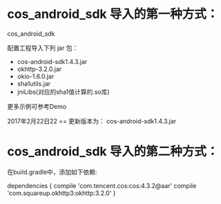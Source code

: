 # cos_android_sdk 导入的第一种方式：
cos_android_sdk

配置工程导入下列 jar 包：

- cos-android-sdk1.4.3.jar
- okhttp-3.2.0.jar
- okio-1.6.0.jar
- sha1utils.jar
- jniLibs(对应的sha1值计算的.so库)

更多示例可参考Demo

2017年2月22日22 == 更新版本为： cos-android-sdk1.4.3.jar

# cos_android_sdk 导入的第二种方式：

在build.gradle中，添加如下依赖:

dependencies {
    compile 'com.tencent.cos:cos:4.3.2@aar'
    compile 'com.squareup.okhttp3:okhttp:3.2.0'
}
   
